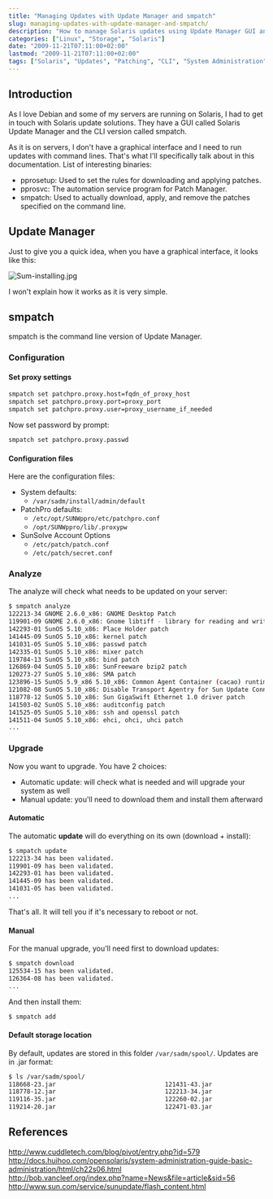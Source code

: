 ```yaml
---
title: "Managing Updates with Update Manager and smpatch"
slug: managing-updates-with-update-manager-and-smpatch/
description: "How to manage Solaris updates using Update Manager GUI and smpatch CLI tools"
categories: ["Linux", "Storage", "Solaris"]
date: "2009-11-21T07:11:00+02:00"
lastmod: "2009-11-21T07:11:00+02:00"
tags: ["Solaris", "Updates", "Patching", "CLI", "System Administration"]
---
```


## Introduction

As I love Debian and some of my servers are running on Solaris, I had to get in touch with Solaris update solutions. They have a GUI called Solaris Update Manager and the CLI version called smpatch.

As it is on servers, I don't have a graphical interface and I need to run updates with command lines. That's what I'll specifically talk about in this documentation. List of interesting binaries:

- pprosetup: Used to set the rules for downloading and applying patches.
- pprosvc: The automation service program for Patch Manager.
- smpatch: Used to actually download, apply, and remove the patches specified on the command line.

## Update Manager

Just to give you a quick idea, when you have a graphical interface, it looks like this:

![Sum-installing.jpg](../../static/images/sum-installing.avif)

I won't explain how it works as it is very simple.

## smpatch

smpatch is the command line version of Update Manager.

### Configuration

#### Set proxy settings

```bash
smpatch set patchpro.proxy.host=fqdn_of_proxy_host
smpatch set patchpro.proxy.port=proxy_port
smpatch set patchpro.proxy.user=proxy_username_if_needed
```

Now set password by prompt:

```bash
smpatch set patchpro.proxy.passwd
```

#### Configuration files

Here are the configuration files:

- System defaults:
  - `/var/sadm/install/admin/default`
- PatchPro defaults:
  - `/etc/opt/SUNWppro/etc/patchpro.conf`
  - `/opt/SUNWppro/lib/.proxypw`
- SunSolve Account Options
  - `/etc/patch/patch.conf`
  - `/etc/patch/secret.conf`

### Analyze

The analyze will check what needs to be updated on your server:

```bash
$ smpatch analyze
122213-34 GNOME 2.6.0_x86: GNOME Desktop Patch
119901-09 GNOME 2.6.0_x86: Gnome libtiff - library for reading and writing TIFF Patch
142293-01 SunOS 5.10_x86: Place Holder patch
141445-09 SunOS 5.10_x86: kernel patch
141031-05 SunOS 5.10_x86: passwd patch
142335-01 SunOS 5.10_x86: mixer patch
119784-13 SunOS 5.10_x86: bind patch
126869-04 SunOS 5.10_x86: SunFreeware bzip2 patch
120273-27 SunOS 5.10_x86: SMA patch
123896-15 SunOS 5.9_x86 5.10_x86: Common Agent Container (cacao) runtime 2.2.3.1 upgrade patch 15
121082-08 SunOS 5.10_x86: Disable Transport Agentry for Sun Update Connection Hosted EOL
118778-12 SunOS 5.10_x86: Sun GigaSwift Ethernet 1.0 driver patch
141503-02 SunOS 5.10_x86: auditconfig patch
141525-05 SunOS 5.10_x86: ssh and openssl patch
141511-04 SunOS 5.10_x86: ehci, ohci, uhci patch
...
```

### Upgrade

Now you want to upgrade. You have 2 choices:

- Automatic update: will check what is needed and will upgrade your system as well
- Manual update: you'll need to download them and install them afterward

#### Automatic

The automatic **update** will do everything on its own (download + install):

```bash
$ smpatch update
122213-34 has been validated.
119901-09 has been validated.
142293-01 has been validated.
141445-09 has been validated.
141031-05 has been validated.
...
```

That's all. It will tell you if it's necessary to reboot or not.

#### Manual

For the manual upgrade, you'll need first to download updates:

```bash
$ smpatch download
125534-15 has been validated.
126364-08 has been validated.
...
```

And then install them:

```bash
$ smpatch add
```

#### Default storage location

By default, updates are stored in this folder `/var/sadm/spool/`. Updates are in .jar format:

```bash
$ ls /var/sadm/spool/
118668-23.jar                              121431-43.jar                              125953-19.jar                              139100-02.jar                              141589-03.jar
118778-12.jar                              122213-34.jar                              125993-04.jar                              139621-01.jar                              141591-01.jar
119116-35.jar                              122260-02.jar                              126018-05.jar                              140018-03.jar                              141879-08.jar
119214-20.jar                              122471-03.jar                              126036-07.jar                              140130-10.jar                              142241-01.jar
```

## References

http://www.cuddletech.com/blog/pivot/entry.php?id=579  
http://docs.huihoo.com/opensolaris/system-administration-guide-basic-administration/html/ch22s06.html  
http://bob.vancleef.org/index.php?name=News&file=article&sid=56  
http://www.sun.com/service/sunupdate/flash_content.html
